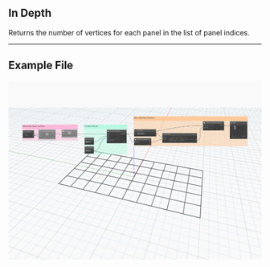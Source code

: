 ## In Depth
Returns the number of vertices for each panel in the list of panel indices.
___
## Example File

![X](./Autodesk.DesignScript.Geometry.PanelSurface.GetNumPanelVertices_img.jpg)

